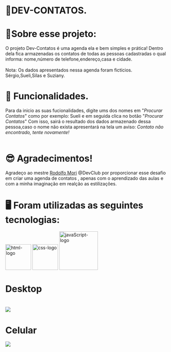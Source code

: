 <h1> 📗DEV-CONTATOS.<h1></h1> 

# 🎤Sobre esse projeto:
O projeto Dev-Contatos é uma agenda ela e bem  simples e prática! Dentro dela fica armazenadas os contatos de todas as pessoas cadastradas o qual informa: nome,número de telefone,endereço,casa e cidade.
<br>
<br>
 Nota: Os dados apresentados nessa agenda foram fictícios.
 Sérgio,Sueli,Silas e Suziany.
  # 📖  Funcionalidades.
Para da inicio as suas fucionalidades, digite ums dos nomes em "*Procurar Contatos*" como por exemplo: Sueli e em seguida clica no botão "*Procurar Contatos*" Com isso,
sairá o resultado dos dados armazenado dessa pessoa,caso o nome não exista apresentará na tela um aviso: *Contato não encontrado, tente novamente!*
<br>
<br>
# 😎 Agradecimentos!
Agradeço ao mestre <a href="https://www.github.com/rodolfomori">Rodolfo Mori</a> @DevClub por proporcionar esse desafio em criar uma agenda de contatos , apenas com o aprendizado das aulas e com a minha imaginação em realção as estilizações.
# 🖥 Foram utilizadas as seguintes tecnologias:
<img src="https://img.shields.io/badge/HTML-239120?logo=html5&logoColor=white&style=for-the-badge" alt=html-logo width="80px" />
<img src="https://img.shields.io/badge/CSS3-1572B6?style=for-the-badge&logo=css3&logoColor=white"  alt=css-logo  width="80px" />
<img src="https://img.shields.io/badge/JavaScript-F7DF1E?logo=javascript&logoColor=black&style=for-the-badge" alt=javaScript-logo width="120px" />
<h1>Desktop<h1>
<img src="https://github.com/sergiopro48/Dev-Contatos/blob/main/assest/tela%20pc.png?raw=true"/>
  <h1>Celular</h1>
   <img src="https://github.com/sergiopro48/Dev-Contatos/blob/main/assest/Tela%20Celular.png?raw=true"/>

